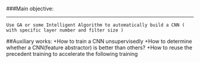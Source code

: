 ###Main objective:
***
    Use GA or some Intelligent Algorithm to automatically build a CNN ( with specific layer number and filter size )

##Auxiliary works:
+How to train a CNN unsupervisedly
+How to determine whether a CNN(feature abstractor) is better than others?
+How to reuse the precedent training to accelerate the following training
